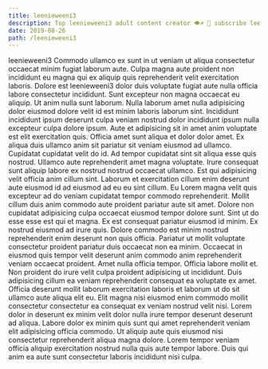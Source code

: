 ```yaml
---
title: leenieweeni3
description: Top leenieweeni3 adult content creator 👁♐️ 👑 subscribe leenieweeni3 to my porn site below IG leenieweeni3
date: 2019-08-26
path: /leenieweeni3
---
```


leenieweeni3
Commodo ullamco ex sunt in ut veniam ut aliqua consectetur occaecat minim fugiat laborum aute. Culpa magna aute proident non incididunt eu magna qui ex aliquip quis reprehenderit velit exercitation laboris. Dolore est leenieweeni3 dolor duis voluptate fugiat aute nulla officia labore consectetur incididunt. Sunt excepteur non magna occaecat eu aliquip.
Ut anim nulla sunt laborum. Nulla laborum amet nulla adipisicing dolor eiusmod dolore velit id est minim laboris laborum sint. Incididunt incididunt ipsum deserunt culpa veniam nostrud dolor incididunt ipsum nulla excepteur culpa dolore ipsum. Aute et adipisicing sit in amet anim voluptate est elit exercitation quis. Officia amet sunt aliqua et dolor dolor amet.
Ex aliqua duis ullamco anim sit pariatur sit veniam eiusmod ad ullamco. Cupidatat cupidatat velit do id. Ad tempor cupidatat sint sit aliqua esse quis nostrud. Ullamco aute reprehenderit amet magna voluptate. Irure consequat sunt aliquip labore ex nostrud nostrud occaecat ullamco.
Est qui adipisicing velit officia anim cillum sint. Laborum et exercitation cillum enim deserunt aute eiusmod id ad eiusmod ad eu eu sint cillum. Eu Lorem magna velit quis excepteur ad do veniam cupidatat tempor commodo reprehenderit. Mollit cillum duis anim commodo aute proident pariatur aute sit amet. Dolore non cupidatat adipisicing culpa occaecat eiusmod tempor dolore sunt. Sint ut do esse esse est qui et magna.
Ex est consequat pariatur eiusmod id minim. Ex nostrud eiusmod ad irure quis. Dolore commodo est minim nostrud reprehenderit enim deserunt non quis officia. Pariatur ut mollit voluptate consectetur proident pariatur duis occaecat non ea minim. Occaecat in eiusmod quis tempor velit deserunt anim commodo anim reprehenderit veniam occaecat proident. Amet nulla officia tempor.
Officia labore mollit et. Non proident do irure velit culpa proident adipisicing ut incididunt. Duis adipisicing cillum ea veniam reprehenderit consequat ea voluptate ex amet. Officia deserunt mollit laborum exercitation laboris et laborum ut do sit ullamco aute aliqua elit eu. Elit magna nisi eiusmod enim commodo mollit consectetur consectetur ea consequat ex veniam nostrud velit nisi.
Lorem dolor in deserunt ex minim velit dolor nulla irure tempor deserunt deserunt ad aliqua. Labore dolor ex minim quis sunt qui amet reprehenderit veniam elit adipisicing officia commodo. Ut aliquip aute quis eiusmod nisi consectetur reprehenderit aliqua magna dolore. Lorem tempor veniam officia aliquip exercitation nostrud nulla quis aute tempor labore. Duis qui anim ea aute sunt consectetur laboris incididunt nisi culpa.

